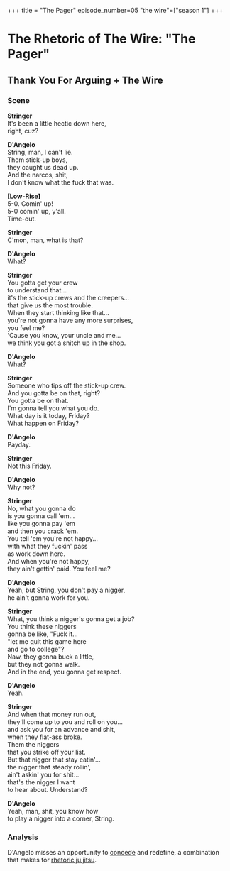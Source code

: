+++
title = "The Pager"
episode_number=05
"the wire"=["season 1"]
+++


# The Rhetoric of The Wire: "The Pager"
## Thank You For Arguing + The Wire
### Scene
**Stringer**  
It's been a little hectic down here,  
right, cuz?  
  
**D'Angelo**  
String, man, I can't lie.  
Them stick-up boys,  
they caught us dead up.  
And the narcos, shit,  
I don't know what the fuck that was.  
  
  
**[Low-Rise]**  
5-0. Comin' up!  
5-0 comin' up, y'all.  
Time-out.  
  
**Stringer**  
C'mon, man, what is that?  
  
**D'Angelo**  
What?  
  
**Stringer**  
You gotta get your crew  
to understand that...  
it's the stick-up crews and the creepers...  
that give us the most trouble.  
When they start thinking like that...  
you're not gonna have any more surprises,  
you feel me?  
'Cause you know, your uncle and me...  
we think you got a snitch up in the shop.  
  
**D'Angelo**  
What?  
  
**Stringer**  
Someone who tips off the stick-up crew.  
And you gotta be on that, right?  
You gotta be on that.  
I'm gonna tell you what you do.  
What day is it today, Friday?  
What happen on Friday?  
  
**D'Angelo**  
Payday.  
  
**Stringer**  
Not this Friday.  
  
**D'Angelo**  
Why not?  
  
**Stringer**  
No, what you gonna do  
is you gonna call 'em...  
like you gonna pay 'em  
and then you crack 'em.  
You tell 'em you're not happy...  
with what they fuckin' pass  
as work down here.  
And when you're not happy,  
they ain't gettin' paid. You feel me?  
  
**D'Angelo**  
Yeah, but String, you don't pay a nigger,  
he ain't gonna work for you.  
  
**Stringer**  
What, you think a nigger's gonna get a job?  
You think these niggers  
gonna be like, "Fuck it...  
"let me quit this game here  
and go to college"?  
Naw, they gonna buck a little,  
but they not gonna walk.  
And in the end, you gonna get respect.  
  
**D'Angelo**  
Yeah.  
  
**Stringer**  
And when that money run out,  
they'll come up to you and roll on you...  
and ask you for an advance and shit,  
when they flat-ass broke.  
Them the niggers  
that you strike off your list.  
But that nigger that stay eatin'...  
the nigger that steady rollin',  
ain't askin' you for shit...  
that's the nigger I want  
to hear about. Understand?  
  
**D'Angelo**  
Yeah, man, shit, you know how  
to play a nigger into a corner, String.  
  
### Analysis  
D'Angelo misses an opportunity to [concede]() and redefine, a combination that makes for [rhetoric ju jitsu]().  
  